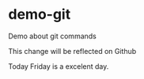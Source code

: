 # demo-git
Demo about git commands

This change will be reflected on Github

Today Friday is a excelent day.
